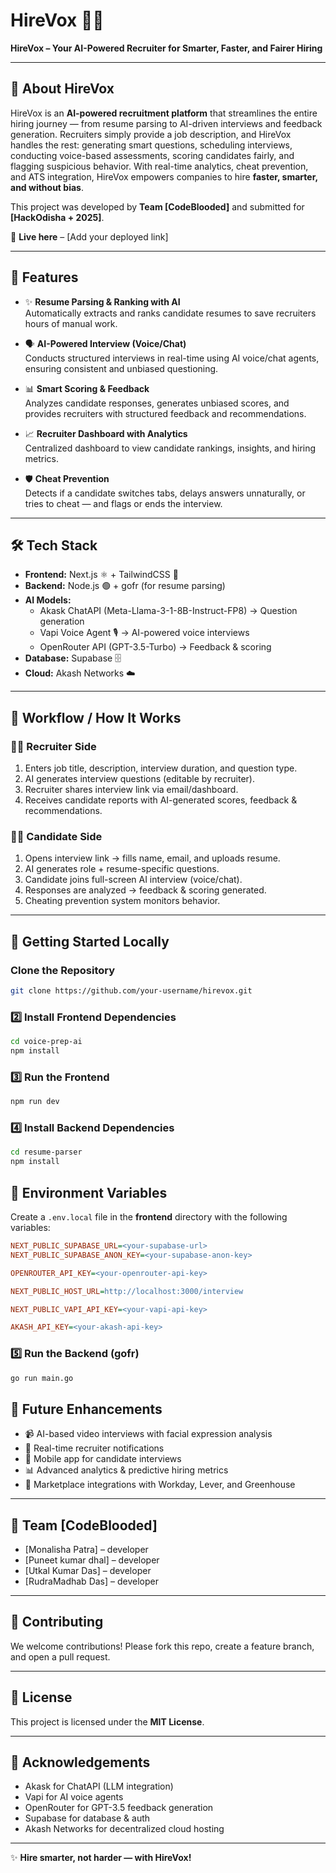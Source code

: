 # HireVox 🤖💼  
**HireVox – Your AI-Powered Recruiter for Smarter, Faster, and Fairer Hiring**  

---

## 📖 About HireVox  

HireVox is an **AI-powered recruitment platform** that streamlines the entire hiring journey — from resume parsing to AI-driven interviews and feedback generation. Recruiters simply provide a job description, and HireVox handles the rest: generating smart questions, scheduling interviews, conducting voice-based assessments, scoring candidates fairly, and flagging suspicious behavior. With real-time analytics, cheat prevention, and ATS integration, HireVox empowers companies to hire **faster, smarter, and without bias**.  

This project was developed by **Team [CodeBlooded]** and submitted for **[HackOdisha + 2025]**.  

🚀 **Live here** – [Add your deployed link]  

---

## 🌟 Features  

- ✨ **Resume Parsing & Ranking with AI**  
  Automatically extracts and ranks candidate resumes to save recruiters hours of manual work.  

- 🗣️ **AI-Powered Interview (Voice/Chat)**  
  Conducts structured interviews in real-time using AI voice/chat agents, ensuring consistent and unbiased questioning.  

- 📊 **Smart Scoring & Feedback**  
  Analyzes candidate responses, generates unbiased scores, and provides recruiters with structured feedback and recommendations.  

- 📈 **Recruiter Dashboard with Analytics**  
  Centralized dashboard to view candidate rankings, insights, and hiring metrics.    

- 🛡️ **Cheat Prevention**  
  Detects if a candidate switches tabs, delays answers unnaturally, or tries to cheat — and flags or ends the interview.  

---

## 🛠️ Tech Stack  

- **Frontend:** Next.js ⚛️ + TailwindCSS 🎨  
- **Backend:** Node.js 🟢 + gofr (for resume parsing)  
- **AI Models:**  
  - Akask ChatAPI (Meta-Llama-3-1-8B-Instruct-FP8) → Question generation  
  - Vapi Voice Agent 🎙️ → AI-powered voice interviews  
  - OpenRouter API (GPT-3.5-Turbo) → Feedback & scoring  
- **Database:** Supabase 🗄️  
- **Cloud:** Akash Networks ☁️  

---

## 🔄 Workflow / How It Works  

### 👨‍💼 Recruiter Side  
1. Enters job title, description, interview duration, and question type.  
2. AI generates interview questions (editable by recruiter).  
3. Recruiter shares interview link via email/dashboard.  
4. Receives candidate reports with AI-generated scores, feedback & recommendations.  

### 👩‍💻 Candidate Side  
1. Opens interview link → fills name, email, and uploads resume.  
2. AI generates role + resume-specific questions.  
3. Candidate joins full-screen AI interview (voice/chat).  
4. Responses are analyzed → feedback & scoring generated.  
5. Cheating prevention system monitors behavior.  

---

## 🚀 Getting Started Locally  

### Clone the Repository  
```bash
git clone https://github.com/your-username/hirevox.git
```

### 2️⃣ Install Frontend Dependencies
```bash
cd voice-prep-ai
npm install
```

### 3️⃣ Run the Frontend
```bash
npm run dev
```
### 4️⃣ Install Backend Dependencies
```bash
cd resume-parser
npm install
```

## 🔑 Environment Variables

Create a `.env.local` file in the **frontend** directory with the following variables:

```ini
NEXT_PUBLIC_SUPABASE_URL=<your-supabase-url>
NEXT_PUBLIC_SUPABASE_ANON_KEY=<your-supabase-anon-key>

OPENROUTER_API_KEY=<your-openrouter-api-key>

NEXT_PUBLIC_HOST_URL=http://localhost:3000/interview

NEXT_PUBLIC_VAPI_API_KEY=<your-vapi-api-key>

AKASH_API_KEY=<your-akash-api-key>
```

### 5️⃣ Run the Backend (gofr)
```bash
go run main.go
```
## 🚀 Future Enhancements  

- 📹 AI-based video interviews with facial expression analysis  
- 🔔 Real-time recruiter notifications  
- 📲 Mobile app for candidate interviews  
- 📊 Advanced analytics & predictive hiring metrics  
- 🏢 Marketplace integrations with Workday, Lever, and Greenhouse  

---

## 👥 Team [CodeBlooded]  

- [Monalisha Patra] – developer  
- [Puneet kumar dhal] – developer  
- [Utkal Kumar Das] – developer  
- [RudraMadhab Das] – developer  

---

## 🤝 Contributing  

We welcome contributions! Please fork this repo, create a feature branch, and open a pull request.  

---

## 📄 License  

This project is licensed under the **MIT License**.  

---

## 🙏 Acknowledgements  

- Akask for ChatAPI (LLM integration)  
- Vapi for AI voice agents  
- OpenRouter for GPT-3.5 feedback generation  
- Supabase for database & auth  
- Akash Networks for decentralized cloud hosting  

---

✨ **Hire smarter, not harder — with HireVox!**

